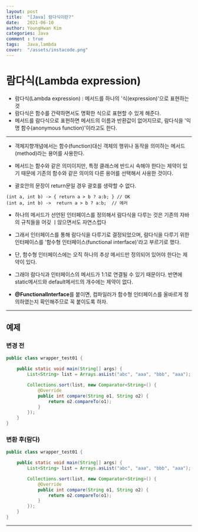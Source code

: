 ```yaml
---
layout: post
title:  "[Java] 람다식이란?"
date:   2021-06-10
author: YoungHwan Kim
categories: Java
comment : true
tags:	Java,lambda
cover:  "/assets/instacode.png"
---
```



# **람다식(Lambda expression)** #

- 람다식(Lambda expression) : 메서드를 하나의 '식(expression)'으로 표현하는 것
- 람다식은 함수를 간략하면서도 명확한 식으로 표현할 수 있게 해준다.
- 메서드를 람다식으로 표현하면 메서드의 이름과 반환값이 없어지므로, 람다식을 '익명 함수(anonymous function)'이라고도 한다.

---
- 객체지향개념에서는 함수(function)대신 객체의 행위나 동작을 의미하는 메서드(method)라는 용어를 사용한다.
- 메서드는 함수와 같은 의미이지만, 특정 클래스에  반드시 속해야 한다는 제약이 있기 때문에 기존의 함수와 같은 의미의 다른 용어를 선택해서 사용한 것이다.

- 괄호안의 문장이 return문일 경우 괄호를 생략할 수 없다.
```
(int a, int b) -> { return a > b ? a:b; } // OK
(int a, int b) ->  return a > b ? a:b;  // 에러
```

- 하나의 메서드가 선언된 인터페이스를 정의해서 람다식을 다루는 것은 기존의 자바의 규칙들을 어깆 ㅣ않으면서도 자연스럽다
- 그래서 인터페이스를 통해 람다식을 다루기로 결정되었으며, 람다식을 다루기 위한 인터페이스를 '함수형 인터페이스(functional interface)'라고 부르기로 했다.
- 단, 함수형 인터페이스에는 오직 하나의 추상 메서드만 정의되어 있어야 한다는 제약이 있다.
- 그래야 람다식과 인터페이스의 메서드가 1:1로 연결될 수 있기 때문이다. 반면에 static메서드와 default메서드의 개수에는 제약이 없다.

- **@FunctionalInterface**를 붙이면, 컴파일러가 함수형 인터페이스를 올바르게 정의하였는지 확인해주므로 꼭 붙이도록 하자.

---

## 예제 ##

### 변경 전 ###
```java
public class wrapper_test01 {

    public static void main(String[] args) {
        List<String> list = Arrays.asList("abc", "aaa", "bbb", "aaa");

        Collections.sort(list, new Comparator<String>() {
            @Override
            public int compare(String o1, String o2) {
                return o2.compareTo(o1);
            }
        });
    }
}
```

### 변환 후(람다) ###
```java
public class wrapper_test01 {

    public static void main(String[] args) {
        List<String> list = Arrays.asList("abc", "aaa", "bbb", "aaa");

        Collections.sort(list, new Comparator<String>() {
            @Override
            public int compare(String o1, String o2) {
                return o2.compareTo(o1);
            }
        });
    }
}
```

---

